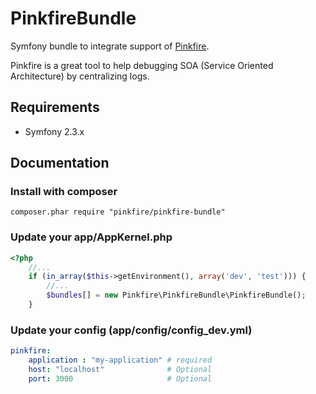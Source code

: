 # PinkfireBundle

Symfony bundle to integrate support of [Pinkfire](https://github.com/pinkfire/pinkfire).

Pinkfire is a great tool to help debugging SOA (Service Oriented Architecture) by centralizing logs.

## Requirements

* Symfony 2.3.x

## Documentation

### Install with composer

```
composer.phar require "pinkfire/pinkfire-bundle"
```

### Update your app/AppKernel.php

``` php
<?php
    //...
    if (in_array($this->getEnvironment(), array('dev', 'test'))) {
        //...
        $bundles[] = new Pinkfire\PinkfireBundle\PinkfireBundle();
    }
```

### Update your config (app/config/config_dev.yml)

``` yaml
pinkfire:
    application : "my-application" # required
    host: "localhost"              # Optional
    port: 3000                     # Optional
```
